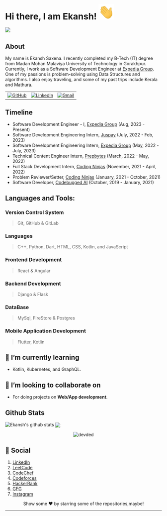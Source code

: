 # Hi there, I am Ekansh! <img src="https://raw.githubusercontent.com/ABSphreak/ABSphreak/master/gifs/Hi.gif" width="50px">

![](https://activity-graph.herokuapp.com/graph?username=ekanshsaxena&theme=react-dark&hide_border=true&area=true)

## About

My name is Ekansh Saxena. I recently completed my B-Tech (IT) degree from Madan Mohan Malaviya University of Technology in Gorakhpur. Currently, I work as a Software Development Engineer at [Expedia Group](https://www.expediagroup.com/home/default.aspx). One of my passions is problem-solving using Data Structures and algorithms. I also enjoy traveling, and some of my past trips include Kerala and Mathura.

<table>
  <tr>
      <td><a href="https://github.com/ekanshsaxena"><img src="https://img.shields.io/github/followers/ekanshsaxena.svg?label=GitHub&style=social" alt="GitHub"></a></td>
    <td><a href="https://www.linkedin.com/in/ekansh-saxena-a9b163197/"><img src="https://img.shields.io/badge/LinkedIn--_.svg?style=social&logo=linkedin" alt="LinkedIn"></a></td>
    <td><a href="mailto:esaxena9927@gmail.com"><img src="https://img.shields.io/badge/Gmail--_.svg?style=social&logo=gmail" alt="Gmail"></a></td>
  </tr>
</table>

## Timeline

- Software Development Engineer - I, [Expedia Group](https://www.expediagroup.com/home/default.aspx) (Aug, 2023 - Present)
- Software Development Engineering Intern, [Juspay](https://juspay.in/) (July, 2022 - Feb, 2023)
- Software Development Engineering Intern, [Expedia Group](https://www.expediagroup.com/home/default.aspx) (May, 2022 - July, 2023)
- Technical Content Engineer Intern, [Prepbytes](https://www.prepbytes.com/) (March, 2022 - May, 2022)
- Full Stack Development Intern, [Coding Ninjas](https://www.codingninjas.com/) (November, 2021 - April, 2022)
- Problem Reviewer/Setter, [Coding Ninjas](https://www.codingninjas.com/) (January, 2021 - October, 2021)
- Software Developer, [Codebugged AI](https://codebugged.com/) (October, 2019 - January, 2021)

## Languages and Tools: 

### Version Control System
> Git, GitHub & GitLab

### Languages
> C++, Python, Dart, HTML, CSS, Kotlin, and JavaScript

### Frontend Development
> React & Angular

### Backend Development
> Django & Flask

### DataBase
> MySql, FireStore & Postgres
<!-- 
### Cloud
>Digital Ocean(Currenly Learning: Just started) -->

### Mobile Application Development
> Flutter, Kotlin

<!--
## 🔭 I’m currently working on
* 
-->

## 🌱 I’m currently learning
* Kotlin, Kubernetes, and GraphQL.

## 👯 I’m looking to collaborate on

* For doing projects on **Web/App development**.

## Github Stats
<!--
<img src="https://github-readme-streak-stats.herokuapp.com/?user=ekanshsaxena">
<img src="https://streak-stats.demolab.com/?user=ekanshsaxena"> 

[![GitHub Streak](https://streak-stats.demolab.com?user=ekanshsaxena&theme=dark)](https://git.io/streak-stats)
-->

<img src="https://github-readme-stats.vercel.app/api?username=ekanshsaxena&count_private=true&show_icons=true&theme=light" alt="Ekansh's github stats"/>

<img align="center" src="https://github-readme-stats.vercel.app/api/top-langs/?username=ekanshsaxena&layout=compact&theme=light"/>


<br>
<p align="center"> <img src="https://komarev.com/ghpvc/?username=ekanshsaxena&style=plastic" alt="devded" /> </p>

## 👨 Social

1. [LinkedIn](https://www.linkedin.com/in/ekansh-saxena-a9b163197/)
2. [LeetCode](https://leetcode.com/ekansh9927/)
3. [CodeChef](https://www.codechef.com/users/ekansh9927)
4. [Codeforces](http://codeforces.com/profile/ekansh9927)
5. [HackerRank](https://www.hackerrank.com/Kevin7733)
6. [GFG](https://auth.geeksforgeeks.org/user/ekansh9927)
7. [Instagram](https://www.instagram.com/ekansh9927/)

<div align="center">
  
Show some ❤️ by starring some of the repositories,maybe!
  

<!-- <p align="center">
  </a>
  <a href="https://www.buymeacoffee.com/ekansh9927" target="_blank">
      <img width="18%" alt="Buy me a coffee" src="https://raw.githubusercontent.com/onimur/.github/master/.resources/support-buy-coffee.png"/>
  </a>
</p> -->

---

</div>
